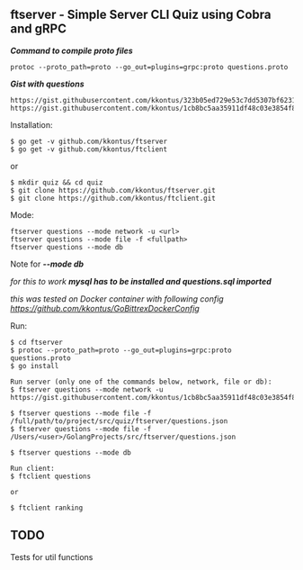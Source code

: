 ## ftserver - Simple Server CLI Quiz using Cobra and gRPC


**_Command to compile proto files_**
```
protoc --proto_path=proto --go_out=plugins=grpc:proto questions.proto
```

**_Gist with questions_**
```
https://gist.githubusercontent.com/kkontus/323b05ed729e53c7dd5307bf6231693a/raw/2ca073e5dbfd10a7ded4883a565584db71aff85c/questions
https://gist.githubusercontent.com/kkontus/1cb8bc5aa35911df48c03e3854f82c16/raw/134d2cbd21cd25c01ac83d4d713a2bb4f7ec0c27/quiz
```

Installation:

```
$ go get -v github.com/kkontus/ftserver
$ go get -v github.com/kkontus/ftclient
```

or

```
$ mkdir quiz && cd quiz
$ git clone https://github.com/kkontus/ftserver.git
$ git clone https://github.com/kkontus/ftclient.git
```

Mode:

```
ftserver questions --mode network -u <url>
ftserver questions --mode file -f <fullpath>
ftserver questions --mode db
```
Note for **_--mode db_**

_for this to work **mysql has to be installed and questions.sql imported**_

_this was tested on Docker container with following config https://github.com/kkontus/GoBittrexDockerConfig_


Run: 
```
$ cd ftserver
$ protoc --proto_path=proto --go_out=plugins=grpc:proto questions.proto
$ go install

Run server (only one of the commands below, network, file or db):
$ ftserver questions --mode network -u https://gist.githubusercontent.com/kkontus/1cb8bc5aa35911df48c03e3854f82c16/raw/134d2cbd21cd25c01ac83d4d713a2bb4f7ec0c27/quiz

$ ftserver questions --mode file -f /full/path/to/project/src/quiz/ftserver/questions.json 
$ ftserver questions --mode file -f /Users/<user>/GolangProjects/src/ftserver/questions.json 

$ ftserver questions --mode db

Run client:
$ ftclient questions

or

$ ftclient ranking
```

## TODO

Tests for util functions
